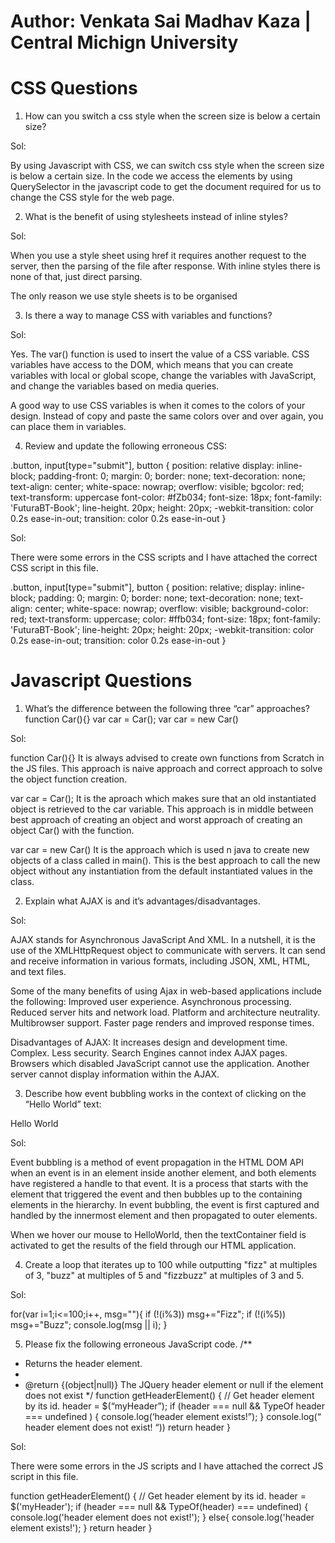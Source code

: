 # Author: Venkata Sai Madhav Kaza | Central Michign University

# CSS Questions 
1. How can you switch a css style when the screen size is below a certain size?

Sol:

By using Javascript with CSS, we can switch css style when the screen size is below a certain size. In the code we access the elements by using QuerySelector in the javascript code to get the document required for us to change the CSS style for the web page.

2. What is the benefit of using stylesheets instead of inline styles?

Sol:

When you use a style sheet using href it requires another request to the server, then the parsing of the file after response. With inline styles there is none of that, just direct parsing.

The only reason we use style sheets is to be organised

3. Is there a way to manage CSS with variables and functions?

Sol:

Yes. The var() function is used to insert the value of a CSS variable. CSS variables have access to the DOM, which means that you can create variables with local or global scope, change the variables with JavaScript, and change the variables based on media queries.

A good way to use CSS variables is when it comes to the colors of your design. Instead of copy and paste the same colors over and over again, you can place them in variables.

4. Review and update the following erroneous CSS:


.button, input[type="submit"], button {
position: relative
display: inline-block;
padding-front: 0;
margin: 0;
border: none;
text-decoration: none;
text-align: center;
white-space: nowrap;
overflow: visible;
bgcolor: red;
text-transform: uppercase
font-color: #fZb034;
font-size: 18px;
font-family: 'FuturaBT-Book';
line-height. 20px;
height: 20px;
-webkit-transition: color 0.2s ease-in-out;
transition: color 0.2s ease-in-out
}

Sol: 

There were some errors in the CSS scripts and I have attached the correct CSS script in this file. 

.button, input[type="submit"], button {
position: relative;
display: inline-block;
padding: 0;
margin: 0;
border: none;
text-decoration: none;
text-align: center;
white-space: nowrap;
overflow: visible;
background-color: red;
text-transform: uppercase;
color: #ffb034;
font-size: 18px;
font-family: 'FuturaBT-Book';
line-height: 20px;
height: 20px;
-webkit-transition: color 0.2s ease-in-out;
transition: color 0.2s ease-in-out
}

# Javascript Questions

1. What’s the difference between the following three “car” approaches?
function Car(){}
var car = Car();
var car = new Car()

Sol:

function Car(){} It is always advised to create own functions from Scratch in the JS files. This approach is naive approach and correct approach to solve the object function creation.

var car = Car(); It is the aproach which makes sure that an old instantiated object is retrieved to the car variable. This approach is in middle between best approach of creating an object and worst approach of creating an object Car() with the function.

var car = new Car() It is the approach which is used n java to create new objects of a class called in main(). This is the best approach to call the new object without any instantiation from the default instantiated values in the class.


2. Explain what AJAX is and it’s advantages/disadvantages.

Sol:

AJAX stands for Asynchronous JavaScript And XML. In a nutshell, it is the use of the XMLHttpRequest object to communicate with servers. It can send and receive information in various formats, including JSON, XML, HTML, and text files.

Some of the many benefits of using Ajax in web-based applications include the following:
Improved user experience.
Asynchronous processing.
Reduced server hits and network load.
Platform and architecture neutrality.
Multibrowser support.
Faster page renders and improved response times.

Disadvantages of AJAX:
It increases design and development time.
Complex.
Less security.
Search Engines cannot index AJAX pages.
Browsers which disabled JavaScript cannot use the application.
Another server cannot display information within the AJAX.



3. Describe how event bubbling works in the context of clicking on the “Hello World” text:
<body>
	<div id=”container”>
		<span id=”textContainer”>Hello World</span>
	</div>
</body>

Sol:

Event bubbling is a method of event propagation in the HTML DOM API when an event is in an element inside another element, and both elements have registered a handle to that event. It is a process that starts with the element that triggered the event and then bubbles up to the containing elements in the hierarchy. In event bubbling, the event is first captured and handled by the innermost element and then propagated to outer elements.

When we hover our mouse to HelloWorld, then the textContainer field is activated to get the results of the field through our HTML application.


4. Create a loop that iterates up to 100 while outputting "fizz" at multiples of 3, "buzz" at multiples of 5 and "fizzbuzz" at multiples of 3 and 5.

Sol:

for(var i=1;i<=100;i++, msg=""){
    if (!(i%3)) msg+="Fizz"; 
    if (!(i%5)) msg+="Buzz"; 
    console.log(msg || i); 
}

5. Please fix the following erroneous JavaScript code.
/**
* Returns the header element.
*
* @return {(object|null)} The JQuery header element or null if the element does not exist
*/
function getHeaderElement() {
// Get header element by its id.
header = $(“myHeader”);
if (header === null
&& TypeOf header === undefined
) {
console.log(‘header element exists!”);
}
console.log(“
header element does not exist!
“))
return header
}

Sol:

There were some errors in the JS scripts and I have attached the correct JS script in this file. 

function getHeaderElement() {
// Get header element by its id.
	header = $('myHeader');
	if (header === null && TypeOf(header) === undefined) {
		console.log('header element does not exist!');
	}
	else{
		console.log('header element exists!');
	}
	return header
}

